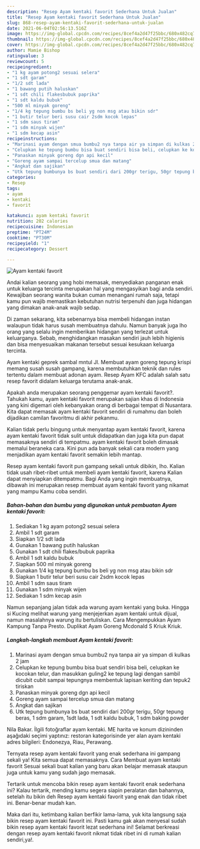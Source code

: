 ```yaml
---
description: "Resep Ayam kentaki favorit Sederhana Untuk Jualan"
title: "Resep Ayam kentaki favorit Sederhana Untuk Jualan"
slug: 868-resep-ayam-kentaki-favorit-sederhana-untuk-jualan
date: 2021-06-04T02:56:13.516Z
image: https://img-global.cpcdn.com/recipes/8cef4a2d47f25bbc/680x482cq70/ayam-kentaki-favorit-foto-resep-utama.jpg
thumbnail: https://img-global.cpcdn.com/recipes/8cef4a2d47f25bbc/680x482cq70/ayam-kentaki-favorit-foto-resep-utama.jpg
cover: https://img-global.cpcdn.com/recipes/8cef4a2d47f25bbc/680x482cq70/ayam-kentaki-favorit-foto-resep-utama.jpg
author: Mamie Bishop
ratingvalue: 3
reviewcount: 5
recipeingredient:
- "1 kg ayam potong2 sesuai selera"
- "1 sdt garam"
- "1/2 sdt lada"
- "1 bawang putih haluskan"
- "1 sdt chili flakesbubuk paprika"
- "1 sdt kaldu bubuk"
- "500 ml minyak goreng"
- "1/4 kg tepung bumbu bs beli yg non msg atau bikin sdr"
- "1 butir telur beri susu cair 2sdm kocok lepas"
- "1 sdm saus tiram"
- "1 sdm minyak wijen"
- "1 sdm kecap asin"
recipeinstructions:
- "Marinasi ayam dengan smua bumbu2 nya tanpa air ya simpan di kulkas 2 jam"
- "Celupkan ke tepung bumbu bisa buat sendiri bisa beli, celupkan ke kocokan telur, dan masukkan guling2 ke tepung lagi dengan sambil dicubit cubit sampai tepungnya membentuk lapisan keriting dan tepuk2 tiriskan"
- "Panaskan minyak goreng dgn api kecil"
- "Goreng ayam sampai tercelup smua dan matang"
- "Angkat dan sajikan"
- "Utk tepung bumbunya bs buat sendiri dari 200gr terigu, 50gr tepung beras, 1 sdm garam, 1sdt lada, 1 sdt kaldu bubuk, 1 sdm baking powder"
categories:
- Resep
tags:
- ayam
- kentaki
- favorit

katakunci: ayam kentaki favorit 
nutrition: 202 calories
recipecuisine: Indonesian
preptime: "PT24M"
cooktime: "PT30M"
recipeyield: "1"
recipecategory: Dessert

---
```



![Ayam kentaki favorit](https://img-global.cpcdn.com/recipes/8cef4a2d47f25bbc/680x482cq70/ayam-kentaki-favorit-foto-resep-utama.jpg)

Andai kalian seorang yang hobi memasak, menyediakan panganan enak untuk keluarga tercinta merupakan hal yang mengasyikan bagi anda sendiri. Kewajiban seorang  wanita bukan cuman menangani rumah saja, tetapi kamu pun wajib memastikan kebutuhan nutrisi terpenuhi dan juga hidangan yang dimakan anak-anak wajib sedap.

Di zaman  sekarang, kita sebenarnya bisa membeli hidangan instan walaupun tidak harus susah membuatnya dahulu. Namun banyak juga lho orang yang selalu ingin memberikan hidangan yang terlezat untuk keluarganya. Sebab, menghidangkan masakan sendiri jauh lebih higienis dan bisa menyesuaikan makanan tersebut sesuai kesukaan keluarga tercinta. 

Ayam kentaki geprek sambal mntul Jl. Membuat ayam goreng tepung krispi memang susah susah gampang, karena membutuhkan teknik dan rules tertentu dalam membuat adonan ayam. Resep Ayam KFC adalah salah satu resep favorit didalam keluarga terutama anak-anak.

Apakah anda merupakan seorang penggemar ayam kentaki favorit?. Tahukah kamu, ayam kentaki favorit merupakan sajian khas di Indonesia yang kini digemari oleh kebanyakan orang di berbagai tempat di Nusantara. Kita dapat memasak ayam kentaki favorit sendiri di rumahmu dan boleh dijadikan camilan favoritmu di akhir pekanmu.

Kalian tidak perlu bingung untuk menyantap ayam kentaki favorit, karena ayam kentaki favorit tidak sulit untuk didapatkan dan juga kita pun dapat memasaknya sendiri di tempatmu. ayam kentaki favorit boleh dimasak memalui beraneka cara. Kini pun ada banyak sekali cara modern yang menjadikan ayam kentaki favorit semakin lebih mantap.

Resep ayam kentaki favorit pun gampang sekali untuk dibikin, lho. Kalian tidak usah ribet-ribet untuk membeli ayam kentaki favorit, karena Kalian dapat menyiapkan ditempatmu. Bagi Anda yang ingin membuatnya, dibawah ini merupakan resep membuat ayam kentaki favorit yang nikamat yang mampu Kamu coba sendiri.

<!--inarticleads1-->

##### Bahan-bahan dan bumbu yang digunakan untuk pembuatan Ayam kentaki favorit:

1. Sediakan 1 kg ayam potong2 sesuai selera
1. Ambil 1 sdt garam
1. Siapkan 1/2 sdt lada
1. Gunakan 1 bawang putih haluskan
1. Gunakan 1 sdt chili flakes/bubuk paprika
1. Ambil 1 sdt kaldu bubuk
1. Siapkan 500 ml minyak goreng
1. Gunakan 1/4 kg tepung bumbu bs beli yg non msg atau bikin sdr
1. Siapkan 1 butir telur beri susu cair 2sdm kocok lepas
1. Ambil 1 sdm saus tiram
1. Gunakan 1 sdm minyak wijen
1. Sediakan 1 sdm kecap asin


Namun sepanjang jalan tidak ada warung ayam kentaki yang buka. Hingga si Kucing melihat warung yang menjejerkan ayam kentaki untuk dijual, namun masalahnya warung itu bertuliskan. Cara Mengempukkan Ayam Kampung Tanpa Presto. Duplikat Ayam Goreng Mcdonald S Kriuk Kriuk. 

<!--inarticleads2-->

##### Langkah-langkah membuat Ayam kentaki favorit:

1. Marinasi ayam dengan smua bumbu2 nya tanpa air ya simpan di kulkas 2 jam
1. Celupkan ke tepung bumbu bisa buat sendiri bisa beli, celupkan ke kocokan telur, dan masukkan guling2 ke tepung lagi dengan sambil dicubit cubit sampai tepungnya membentuk lapisan keriting dan tepuk2 tiriskan
1. Panaskan minyak goreng dgn api kecil
1. Goreng ayam sampai tercelup smua dan matang
1. Angkat dan sajikan
1. Utk tepung bumbunya bs buat sendiri dari 200gr terigu, 50gr tepung beras, 1 sdm garam, 1sdt lada, 1 sdt kaldu bubuk, 1 sdm baking powder


Nila Bakar. İlgili fotoğraflar ayam kentaki. ME harita ve konum dizininden aşağıdaki seçimi yaptınız: restoran kategorisinde yer alan ayam kentaki adres bilgileri: Endonezya, Riau, Perawang. 

Ternyata resep ayam kentaki favorit yang enak sederhana ini gampang sekali ya! Kita semua dapat memasaknya. Cara Membuat ayam kentaki favorit Sesuai sekali buat kalian yang baru akan belajar memasak ataupun juga untuk kamu yang sudah jago memasak.

Tertarik untuk mencoba bikin resep ayam kentaki favorit enak sederhana ini? Kalau tertarik, mending kamu segera siapin peralatan dan bahannya, setelah itu bikin deh Resep ayam kentaki favorit yang enak dan tidak ribet ini. Benar-benar mudah kan. 

Maka dari itu, ketimbang kalian berfikir lama-lama, yuk kita langsung saja bikin resep ayam kentaki favorit ini. Pasti kamu gak akan menyesal sudah bikin resep ayam kentaki favorit lezat sederhana ini! Selamat berkreasi dengan resep ayam kentaki favorit nikmat tidak ribet ini di rumah kalian sendiri,ya!.

